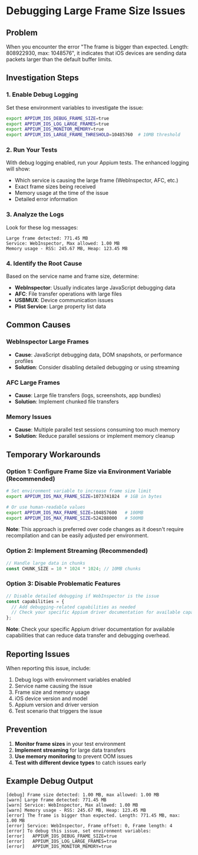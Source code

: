 # Debugging Large Frame Size Issues

## Problem
When you encounter the error "The frame is bigger than expected. Length: 808922930, max: 1048576", it indicates that iOS devices are sending data packets larger than the default buffer limits.

## Investigation Steps

### 1. Enable Debug Logging
Set these environment variables to investigate the issue:

```bash
export APPIUM_IOS_DEBUG_FRAME_SIZE=true
export APPIUM_IOS_LOG_LARGE_FRAMES=true
export APPIUM_IOS_MONITOR_MEMORY=true
export APPIUM_IOS_LARGE_FRAME_THRESHOLD=10485760  # 10MB threshold
```

### 2. Run Your Tests
With debug logging enabled, run your Appium tests. The enhanced logging will show:
- Which service is causing the large frame (WebInspector, AFC, etc.)
- Exact frame sizes being received
- Memory usage at the time of the issue
- Detailed error information

### 3. Analyze the Logs
Look for these log messages:
```
Large frame detected: 771.45 MB
Service: WebInspector, Max allowed: 1.00 MB
Memory usage - RSS: 245.67 MB, Heap: 123.45 MB
```

### 4. Identify the Root Cause
Based on the service name and frame size, determine:
- **WebInspector**: Usually indicates large JavaScript debugging data
- **AFC**: File transfer operations with large files
- **USBMUX**: Device communication issues
- **Plist Service**: Large property list data

## Common Causes

### WebInspector Large Frames
- **Cause**: JavaScript debugging data, DOM snapshots, or performance profiles
- **Solution**: Consider disabling detailed debugging or using streaming

### AFC Large Frames  
- **Cause**: Large file transfers (logs, screenshots, app bundles)
- **Solution**: Implement chunked file transfers

### Memory Issues
- **Cause**: Multiple parallel test sessions consuming too much memory
- **Solution**: Reduce parallel sessions or implement memory cleanup

## Temporary Workarounds

### Option 1: Configure Frame Size via Environment Variable (Recommended)
```bash
# Set environment variable to increase frame size limit
export APPIUM_IOS_MAX_FRAME_SIZE=1073741824  # 1GB in bytes

# Or use human-readable values
export APPIUM_IOS_MAX_FRAME_SIZE=104857600   # 100MB
export APPIUM_IOS_MAX_FRAME_SIZE=524288000   # 500MB
```

**Note**: This approach is preferred over code changes as it doesn't require recompilation and can be easily adjusted per environment.

### Option 2: Implement Streaming (Recommended)
```javascript
// Handle large data in chunks
const CHUNK_SIZE = 10 * 1024 * 1024; // 10MB chunks
```

### Option 3: Disable Problematic Features
```javascript
// Disable detailed debugging if WebInspector is the issue
const capabilities = {
  // Add debugging-related capabilities as needed
  // Check your specific Appium driver documentation for available capabilities
};
```

**Note**: Check your specific Appium driver documentation for available capabilities that can reduce data transfer and debugging overhead.

## Reporting Issues

When reporting this issue, include:
1. Debug logs with environment variables enabled
2. Service name causing the issue
3. Frame size and memory usage
4. iOS device version and model
5. Appium version and driver version
6. Test scenario that triggers the issue

## Prevention

1. **Monitor frame sizes** in your test environment
2. **Implement streaming** for large data transfers
3. **Use memory monitoring** to prevent OOM issues
4. **Test with different device types** to catch issues early

## Example Debug Output

```
[debug] Frame size detected: 1.00 MB, max allowed: 1.00 MB
[warn] Large frame detected: 771.45 MB
[warn] Service: WebInspector, Max allowed: 1.00 MB
[warn] Memory usage - RSS: 245.67 MB, Heap: 123.45 MB
[error] The frame is bigger than expected. Length: 771.45 MB, max: 1.00 MB
[error] Service: WebInspector, Frame offset: 0, Frame length: 4
[error] To debug this issue, set environment variables:
[error]   APPIUM_IOS_DEBUG_FRAME_SIZE=true
[error]   APPIUM_IOS_LOG_LARGE_FRAMES=true
[error]   APPIUM_IOS_MONITOR_MEMORY=true
``` 